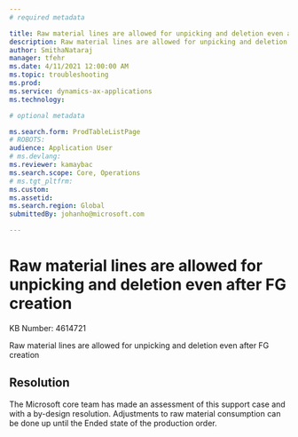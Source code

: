 ```yaml
---
# required metadata

title: Raw material lines are allowed for unpicking and deletion even after FG creation
description: Raw material lines are allowed for unpicking and deletion even after FG creation
author: SmithaNataraj
manager: tfehr
ms.date: 4/11/2021 12:00:00 AM
ms.topic: troubleshooting
ms.prod: 
ms.service: dynamics-ax-applications
ms.technology: 

# optional metadata

ms.search.form: ProdTableListPage
# ROBOTS: 
audience: Application User
# ms.devlang: 
ms.reviewer: kamaybac
ms.search.scope: Core, Operations
# ms.tgt_pltfrm: 
ms.custom: 
ms.assetid: 
ms.search.region: Global
submittedBy: johanho@microsoft.com

---
```


# Raw material lines are allowed for unpicking and deletion even after FG creation

KB Number: 4614721

Raw material lines are allowed for unpicking and deletion even after FG creation


## Resolution
The Microsoft core team has made an assessment of this support case and with a by-design resolution. Adjustments to raw material consumption can be done up until the Ended state of the production order.


